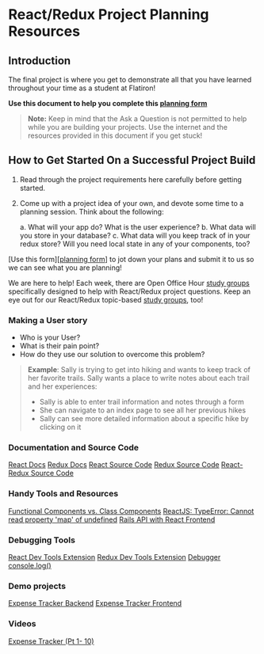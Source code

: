 # React/Redux Project Planning Resources

## Introduction

The final project is where you get to demonstrate all that you have learned
throughout your time as a student at Flatiron!

**Use this document to help you complete this [planning form][]**

> **Note:** Keep in mind that the Ask a Question is not permitted to help while
> you are building your projects. Use the internet and the resources provided in
> this document if you get stuck!

## How to Get Started On a Successful Project Build

1. Read through the project requirements here carefully before getting started.

2. Come up with a project idea of your own, and devote some time to a planning
   session. Think about the following:

   a. What will your app do? What is the user
   experience?
   b. What data will you store in your database?
   c. What data will you keep track of in your redux store? Will you need local
   state in any of your components, too?

[Use this form][[planning form]] to jot down your plans and submit it to us so we can see what you
are planning!

We are here to help!  Each week, there are Open Office Hour [study groups][]
specifically designed to help with React/Redux project questions. Keep an eye
out for our React/Redux topic-based [study groups][], too!

### Making a User story

- Who is your User?
- What is their pain point?
- How do they use our solution to overcome this problem?

> **Example**: Sally is trying to get into hiking and wants to keep track of her
> favorite trails.  Sally wants a place to write notes about each trail and her
> experiences:
>
> - Sally is able to enter trail information and notes through a form
> - She can navigate to an index page to see all her previous hikes
> - Sally can see more detailed information about a specific hike by clicking on
>   it
  
### Documentation and Source Code

[React Docs][]
[Redux Docs][]
[React Source Code][]
[Redux Source Code][]
[React-Redux Source Code][]

### Handy Tools and Resources

[Functional Components vs. Class Components][]
[ReactJS: TypeError: Cannot read property 'map' of undefined][]
[Rails API with React Frontend][]

### Debugging Tools

[React Dev Tools Extension][]
[Redux Dev Tools Extension][]
[Debugger][]
[console.log()][]

### Demo projects

[Expense Tracker Backend](https://github.com/Awilmerding1/expenses-backend)
[Expense Tracker Frontend](https://github.com/Awilmerding1/expenses-frontend)

### Videos

[Expense Tracker (Pt 1- 10)](https://instruction.learn.co/student/video_lectures#/?query=expense)

[study groups]: https://learn.co/study-groups
[React Docs]: https://reactjs.org/
[Redux Docs]: https://redux.js.org/
[React Source Code]: https://github.com/facebook/react/tree/master/packages/react/src
[Redux Source Code]: https://github.com/reduxjs/redux/tree/master/src
[React-Redux Source Code]: https://github.com/reduxjs/react-redux/tree/master/src/connect
[Functional Components vs. Class Components]: https://overreacted.io/how-are-function-components-different-from-classes/
[ReactJS: TypeError: Cannot read property 'map' of undefined]: https://stackoverflow.com/questions/50845894/reactjs-typeerror-cannot-read-property-map-of-undefined
[Rails API with React Frontend]: https://www.fullstackreact.com/articles/how-to-get-create-react-app-to-work-with-your-rails-api/
[React Dev Tools Extension]: https://chrome.google.com/webstore/detail/react-developer-tools/fmkadmapgofadopljbjfkapdkoienihi
[Redux Dev Tools Extension]: https://chrome.google.com/webstore/detail/redux-devtools/lmhkpmbekcpmknklioeibfkpmmfibljd
[Debugger]: https://developer.mozilla.org/en-US/docs/Web/JavaScript/Reference/Statements/debugger
[console.log()]: https://developer.mozilla.org/en-US/docs/Web/API/Console/log
[planning form]: https://docs.google.com/forms/d/e/1FAIpQLSeJoyq3AHFylEUWmdMh7mrv7aFW7aDJd5KKbj45OWBIzGqUnw/viewform
